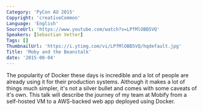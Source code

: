 ```yaml
---
Category: 'PyCon AU 2015'
Copyright: 'creativeCommon'
Language: 'English'
SourceUrl: 'https://www.youtube.com/watch?v=LPfMlOBB5VQ'
Speakers: [Sebastian Vetter]
Tags: []
ThumbnailUrl: 'https://i.ytimg.com/vi/LPfMlOBB5VQ/hqdefault.jpg'
Title: 'Moby and the Beanstalk'
date: '2015-08-04'
---
```

The popularity of Docker these days is incredible and a lot of people are already using it for their production systems. Although it makes a lot of things much simpler, it's not a silver bullet and comes with some caveats of it's own. This talk will describe the journey of my team at Mobify from a self-hosted VM to a AWS-backed web app deployed using Docker.